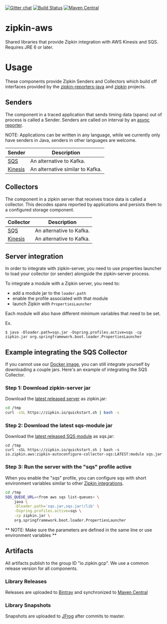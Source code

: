 [![Gitter chat](http://img.shields.io/badge/gitter-join%20chat%20%E2%86%92-brightgreen.svg)](https://gitter.im/openzipkin/zipkin)
[![Build Status](https://circleci.com/gh/openzipkin/zipkin-aws.svg?style=svg)](https://circleci.com/gh/openzipkin/zipkin-aws)
[![Maven Central](https://img.shields.io/maven-central/v/io.zipkin.gcp/zipkin-autoconfigure-storage-stackdriver.svg)](https://search.maven.org/search?q=g:io.zipkin.gcp%20AND%20a:zipkin-autoconfigure-storage-stackdriver)

# zipkin-aws
Shared libraries that provide Zipkin integration with AWS Kinesis and SQS. Requires JRE 6 or later.

# Usage
These components provide Zipkin Senders and Collectors which build off interfaces provided by
the [zipkin-reporters-java](https://github.com/openzipkin/zipkin-reporter-java) and
[zipkin](https://github.com/openzipkin/zipkin) projects.

## Senders
The component in a traced application that sends timing data (spans)
out of process is called a Sender. Senders are called on interval by an
[async reporter](https://github.com/openzipkin/zipkin-reporter-java#asyncreporter).

NOTE: Applications can be written in any language, while we currently
only have senders in Java, senders in other languages are welcome.

Sender | Description
--- | ---
[SQS](./collector-sqs) | An alternative to Kafka.
[Kinesis](./collector-kinesis) | An alternative similar to Kafka.

## Collectors
The component in a zipkin server that receives trace data is called a
collector. This decodes spans reported by applications and persists them
to a configured storage component.

Collector | Description
--- | ---
[SQS](./collector-kinesis) | An alternative to Kafka.
[Kinesis](./collector-kinesis) | An alternative to Kafka.

## Server integration
In order to integrate with zipkin-server, you need to use properties
launcher to load your collector (or sender) alongside the zipkin-server
process.

To integrate a module with a Zipkin server, you need to:
* add a module jar to the `loader.path`
* enable the profile associated with that module
* launch Zipkin with `PropertiesLauncher`

Each module will also have different minimum variables that need to be set.

Ex.
```
$ java -Dloader.path=sqs.jar -Dspring.profiles.active=sqs -cp zipkin.jar org.springframework.boot.loader.PropertiesLauncher
```

## Example integrating the SQS Collector

If you cannot use our [Docker image](https://github.com/openzipkin/docker-zipkin-aws), you can still integrate
yourself by downloading a couple jars. Here's an example of integrating the SQS Collector.

### Step 1: Download zipkin-server jar
Download the [latest released server](https://search.maven.org/remote_content?g=io.zipkin&a=zipkin-server&v=LATEST&c=exec) as zipkin.jar:

```bash
cd /tmp
curl -sSL https://zipkin.io/quickstart.sh | bash -s
```

### Step 2: Download the latest sqs-module jar
Download the [latest released SQS module](https://search.maven.org/remote_content?g=io.zipkin.aws&a=zipkin-autoconfigure-collector-sqs&v=LATEST&c=module) as sqs.jar:

```
cd /tmp
curl -sSL https://zipkin.io/quickstart.sh | bash -s io.zipkin.aws:zipkin-autoconfigure-collector-sqs:LATEST:module sqs.jar
```

### Step 3: Run the server with the "sqs" profile active
When you enable the "sqs" profile, you can configure sqs with
short environment variables similar to other [Zipkin integrations](https://github.com/openzipkin/zipkin/blob/master/zipkin-server/README.md#elasticsearch-storage).

``` bash
cd /tmp
SQS_QUEUE_URL=<from aws sqs list-queues> \
    java \
    -Dloader.path='sqs.jar,sqs.jar!/lib' \
    -Dspring.profiles.active=sqs \
    -cp zipkin.jar \
    org.springframework.boot.loader.PropertiesLauncher
```
** NOTE: Make sure the parameters are defined in the same line or use environment variables **

## Artifacts
All artifacts publish to the group ID "io.zipkin.gcp". We use a common
release version for all components.

### Library Releases
Releases are uploaded to [Bintray](https://bintray.com/openzipkin/maven/zipkin) and synchronized to [Maven Central](http://search.maven.org/#search%7Cga%7C1%7Cg%3A%22io.zipkin.gcp%22)
### Library Snapshots
Snapshots are uploaded to [JFrog](https://oss.jfrog.org/artifactory/oss-snapshot-local) after commits to master.
